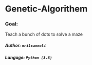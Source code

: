 # Genetic-Algorithem
### Goal:
Teach a bunch of dots to solve a maze
##### Author: `ori1cannoli`
##### Langage: `Python (3.8)`
